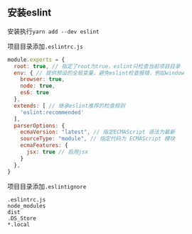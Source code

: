 ## 安装eslint
安装执行`yarn add --dev eslint`

项目目录添加`.eslintrc.js`
```javascript
module.exports = {
  root: true, // 指定了root为true，eslint只检查当前项目目录
  env: { // 提供预设的全局变量，避免eslint检查报错，例如window
    browser: true,
    node: true,
    es6: true
  },
  extends: [ // 继承eslint推荐的检查规则
    'eslint:recommended'
  ],
  parserOptions: {
    ecmaVersion: "latest", // 指定ECMAScript 语法为最新
    sourceType: "module", // 指定代码为 ECMAScript 模块
    ecmaFeatures: {
      jsx: true // 启用jsx
    }
  },
}
```

项目目录添加`.eslintignore`
```
.eslintrc.js
node_modules
dist
.DS_Store
*.local
```

